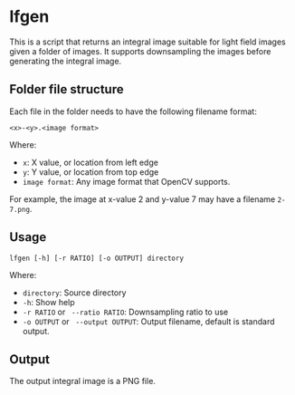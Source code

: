 # lfgen

This is a script that returns an integral image suitable for light field images given a folder of images.
It supports downsampling the images before generating the integral image.

## Folder file structure
Each file in the folder needs to have the following filename format:
```
<x>-<y>.<image format>
```
Where:
- `x`: X value, or location from left edge
- `y`: Y value, or location from top edge
- `image format`: Any image format that OpenCV supports.

For example, the image at x-value 2 and y-value 7 may have a filename `2-7.png`.

## Usage
```
lfgen [-h] [-r RATIO] [-o OUTPUT] directory
```
Where:
- `directory`: Source directory
- `-h`: Show help
- `-r RATIO` or ` --ratio RATIO`: Downsampling ratio to use
- `-o OUTPUT` or ` --output OUTPUT`: Output filename, default is standard output.

## Output

The output integral image is a PNG file.